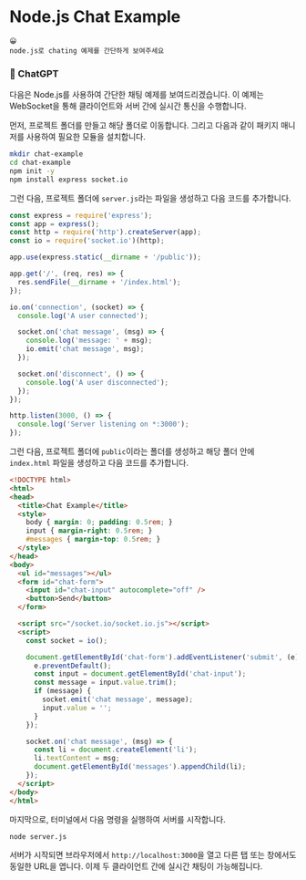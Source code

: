# Node.js Chat Example

```
😀
node.js로 chating 예제를 간단하게 보여주세요
```

### 🤖 ChatGPT
다음은 Node.js를 사용하여 간단한 채팅 예제를 보여드리겠습니다. 이 예제는 WebSocket을 통해 클라이언트와 서버 간에 실시간 통신을 수행합니다.

먼저, 프로젝트 폴더를 만들고 해당 폴더로 이동합니다. 그리고 다음과 같이 패키지 매니저를 사용하여 필요한 모듈을 설치합니다.

```bash
mkdir chat-example
cd chat-example
npm init -y
npm install express socket.io
```

그런 다음, 프로젝트 폴더에 `server.js`라는 파일을 생성하고 다음 코드를 추가합니다.

```javascript
const express = require('express');
const app = express();
const http = require('http').createServer(app);
const io = require('socket.io')(http);

app.use(express.static(__dirname + '/public'));

app.get('/', (req, res) => {
  res.sendFile(__dirname + '/index.html');
});

io.on('connection', (socket) => {
  console.log('A user connected');

  socket.on('chat message', (msg) => {
    console.log('message: ' + msg);
    io.emit('chat message', msg);
  });

  socket.on('disconnect', () => {
    console.log('A user disconnected');
  });
});

http.listen(3000, () => {
  console.log('Server listening on *:3000');
});
```

그런 다음, 프로젝트 폴더에 `public`이라는 폴더를 생성하고 해당 폴더 안에 `index.html` 파일을 생성하고 다음 코드를 추가합니다.

```html
<!DOCTYPE html>
<html>
<head>
  <title>Chat Example</title>
  <style>
    body { margin: 0; padding: 0.5rem; }
    input { margin-right: 0.5rem; }
    #messages { margin-top: 0.5rem; }
  </style>
</head>
<body>
  <ul id="messages"></ul>
  <form id="chat-form">
    <input id="chat-input" autocomplete="off" />
    <button>Send</button>
  </form>

  <script src="/socket.io/socket.io.js"></script>
  <script>
    const socket = io();

    document.getElementById('chat-form').addEventListener('submit', (e) => {
      e.preventDefault();
      const input = document.getElementById('chat-input');
      const message = input.value.trim();
      if (message) {
        socket.emit('chat message', message);
        input.value = '';
      }
    });

    socket.on('chat message', (msg) => {
      const li = document.createElement('li');
      li.textContent = msg;
      document.getElementById('messages').appendChild(li);
    });
  </script>
</body>
</html>
```

마지막으로, 터미널에서 다음 명령을 실행하여 서버를 시작합니다.

```bash
node server.js
```

서버가 시작되면 브라우저에서 `http://localhost:3000`을 열고 다른 탭 또는 창에서도 동일한 URL을 엽니다. 이제 두 클라이언트 간에 실시간 채팅이 가능해집니다.